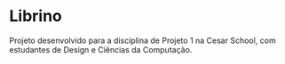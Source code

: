 # Librino
Projeto desenvolvido para a disciplina de Projeto 1 na Cesar School, com estudantes de Design e Ciências da Computação.

